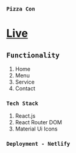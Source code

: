 ### `Pizza Con`

# [Live](---)


## `Functionality`
1. Home
2. Menu
3. Service
4. Contact

### `Tech Stack`
1. React.js
2. React Router DOM
3. Material Ui Icons

### `Deployment - Netlify`



